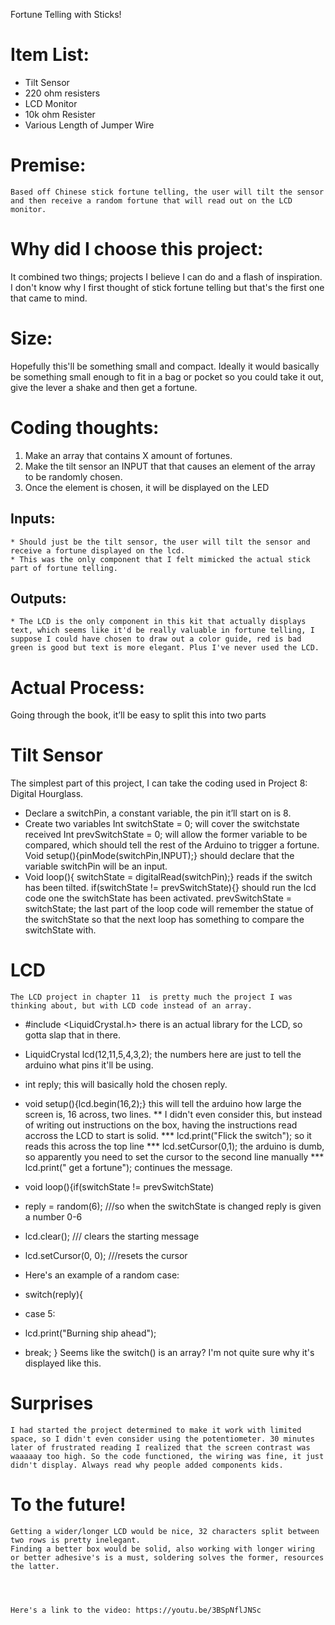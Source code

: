 Fortune Telling with Sticks!

# Item List:
*	Tilt Sensor
*	220 ohm resisters
*	LCD Monitor 
*	10k ohm Resister
*   Various Length of Jumper Wire
	
	
# Premise:
	Based off Chinese stick fortune telling, the user will tilt the sensor and then receive a random fortune that will read out on the LCD monitor.
    
# Why did I choose this project:
It combined two things; projects I believe I can do and a flash of inspiration. I don't know why I first thought of stick fortune telling but that's the first one that came to mind.

# Size:
Hopefully this'll be something small and compact. Ideally it would basically be something small enough to fit in a bag or pocket so you could take it out, give the lever a shake and then get a fortune.

# Coding thoughts:
1.	Make an array that contains X amount of fortunes.
2.	Make the tilt sensor an INPUT that that causes an element of the array to be randomly chosen.
3.	Once the element is chosen, it will be displayed on the LED
## Inputs:
    * Should just be the tilt sensor, the user will tilt the sensor and receive a fortune displayed on the lcd.
    * This was the only component that I felt mimicked the actual stick part of fortune telling.
    
## Outputs:
    * The LCD is the only component in this kit that actually displays text, which seems like it'd be really valuable in fortune telling, I suppose I could have chosen to draw out a color guide, red is bad green is good but text is more elegant. Plus I've never used the LCD.
    

# Actual Process:
Going through the book, it’ll be easy to split this into two parts


# Tilt Sensor
 The simplest part of this project, I can take the coding used in Project 8: Digital Hourglass.
 *  Declare a switchPin, a constant variable, the pin it’ll start on is 8.
 *  Create two variables
    Int switchState = 0; will cover the switchstate received
    Int prevSwitchState = 0; will allow the former variable to be compared, which should tell the rest of the Arduino to trigger a fortune.
    Void setup(){pinMode(switchPin,INPUT);} should declare that the variable switchPin will be an input.
* Void loop(){
   switchState = digitalRead(switchPin);} reads if the switch has been tilted.
   if(switchState != prevSwitchState){} should run the lcd code one the switchState has been activated.
   prevSwitchState = switchState; the last part of the loop code will remember the statue of the switchState so that the next loop has something to compare the switchState with. 
 # LCD
    The LCD project in chapter 11  is pretty much the project I was thinking about, but with LCD code instead of an array.
 * #include <LiquidCrystal.h>  there is an actual library for the LCD, so gotta slap that in there.
 * LiquidCrystal lcd(12,11,5,4,3,2); the numbers here are just to tell the arduino what pins it'll be using.
 * int reply; this will basically hold the chosen reply.
 
 * void setup(){lcd.begin(16,2);}  this will tell the arduino how large the screen is, 16 across, two lines.
 ** I didn't even consider this, but instead of writing out instructions on the box, having the instructions read accross the LCD to start is solid.
 *** lcd.print("Flick the switch"); so it reads this across the top line
 *** lcd.setCursor(0,1); the arduino is dumb, so apparently you need to set the cursor to the second line manually
 *** lcd.print(" get a fortune"); continues the message.
 
 * void loop(){if(switchState != prevSwitchState)
 * reply = random(6);  ///so when the switchState is changed reply is given a number 0-6 
 * lcd.clear();        /// clears the starting message 
 * lcd.setCursor(0, 0);  ///resets the cursor 
 
 * Here's an example of a random case: 
 * switch(reply){
 * case 5:
 * lcd.print("Burning ship ahead"); 
 * break;
  } 
Seems like the switch() is an array? I'm not quite sure why it's displayed like this.


# Surprises
    I had started the project determined to make it work with limited space, so I didn't even consider using the potentiometer. 30 minutes later of frustrated reading I realized that the screen contrast was waaaaay too high. So the code functioned, the wiring was fine, it just didn't display. Always read why people added components kids.
    
# To the future!
    Getting a wider/longer LCD would be nice, 32 characters split between two rows is pretty inelegant.
    Finding a better box would be solid, also working with longer wiring or better adhesive's is a must, soldering solves the former, resources the latter.
    
    
    
    
    Here's a link to the video: https://youtu.be/3BSpNflJNSc